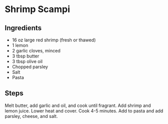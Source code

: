 # Shrimp Scampi

## Ingredients
- 16 oz large red shrimp (fresh or thawed)
- 1 lemon
- 2 garlic cloves, minced
- 3 tbsp butter
- 3 tbsp olive oil
- Chopped parsley
- Salt
- Pasta

## Steps
Melt butter, add garlic and oil, and cook until fragrant.
Add shrimp and lemon juice. Lower heat and cover. Cook 4-5
minutes. Add to pasta and add parsley, cheese, and salt.
